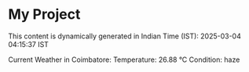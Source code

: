 # My Project

This content is dynamically generated in Indian Time (IST): 2025-03-04 04:15:37 IST


Current Weather in Coimbatore:
Temperature: 26.88 °C
Condition: haze
